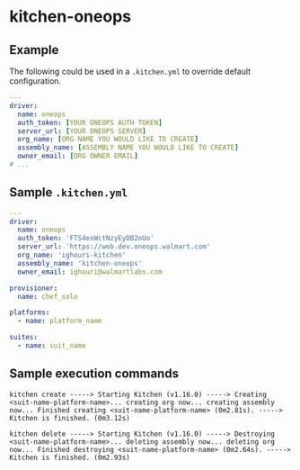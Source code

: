 # kitchen-oneops

## Example

The following could be used in a `.kitchen.yml` to override default configuration.

```yaml
---
driver:
  name: oneops
  auth_token: [YOUR ONEOPS AUTH TOKEN]
  server_url: [YOUR ONEOPS SERVER]
  org_name: [ORG NAME YOU WOULD LIKE TO CREATE]
  assembly_name: [ASSEMBLY NAME YOU WOULD LIKE TO CREATE]
  owner_email: [ORG OWNER EMAIL]
# ...
```

## Sample `.kitchen.yml`
```yaml
---
driver:
  name: oneops
  auth_token: 'FTS4exWctNzyEyDB2oUo'
  server_url: 'https://web.dev.oneops.walmart.com'
  org_name: 'ighouri-kitchen'
  assembly_name: 'kitchen-oneops'
  owner_email: ighouri@walmartlabs.com

provisioner:
  name: chef_solo

platforms:
  - name: platform_name

suites:
  - name: suit_name
```

## Sample execution commands
`kitchen create
-----> Starting Kitchen (v1.16.0)
-----> Creating <suit-name-platform-name>...
       creating org now...
       creating assembly now...
       Finished creating <suit-name-platform-name> (0m2.81s).
-----> Kitchen is finished. (0m3.12s)
`

`kitchen delete
-----> Starting Kitchen (v1.16.0)
-----> Destroying <suit-name-platform-name>...
       deleting assembly now...
       deleting org now...
       Finished destroying <suit-name-platform-name> (0m2.64s).
-----> Kitchen is finished. (0m2.93s)
`